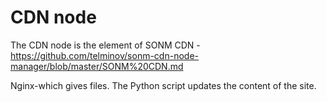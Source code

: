 # CDN node
The CDN node is the element of SONM CDN - https://github.com/telminov/sonm-cdn-node-manager/blob/master/SONM%20CDN.md

Nginx-which gives files. The Python script updates the content of the site.
